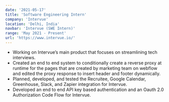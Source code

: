 ```yaml
---
date: '2021-05-17'
title: 'Software Engineering Intern'
company: 'Intervue'
location: 'Delhi, India'
navbar: 'Intervue (SWE Intern)'
range: 'May 2021 - Present'
url: 'https://www.intervue.io/'
---
```


- Working on Intervue’s main product that focuses on streamlining tech interviews.
- Created an end to end system to conditionally create a reverse proxy at runtime for the pages that are created by marketing team on webflow and edited the proxy response to insert header and footer dynamically.
- Planned, developed, and tested the Recruitee, Google Calendar, Greenhouse, Slack, and Zapier integration for Intervue.
- Developed an end to end API key based authentication and an Oauth 2.0 Authorization Code Flow for Intervue.

